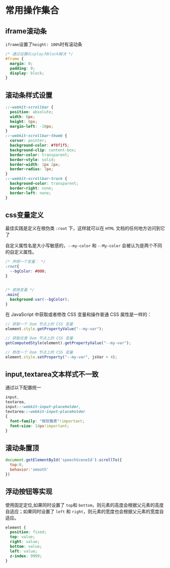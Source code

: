 # 常用操作集合

## iframe滚动条

`iframe`设置了`height: 100%`时有滚动条

```css
/* 通过设置display为block解决 */
#frame {
  margin: 0;
  padding: 0;
  display: block;
}
```

## 滚动条样式设置

```css
::-webkit-scrollbar {
  position: absolute;
  width: 6px;
  height: 6px;
  margin-left: -10px;
}
::-webkit-scrollbar-thumb {
  cursor: pointer;
  background-color: #f0f1f5;
  background-clip: content-box;
  border-color: transparent;
  border-style: solid;
  border-width: 1px 2px;
  border-radius: 7px;
}
::-webkit-scrollbar-track {
  background-color: transparent;
  border-right: none;
  border-left: none;
}
```

## css变量定义

最佳实践是定义在根伪类 `:root` 下，这样就可以在 `HTML` 文档的任何地方访问到它了

自定义属性名是大小写敏感的，`--my-color` 和 `--My-color` 会被认为是两个不同的自定义属性。

```css
/* 声明一个变量： */
:root{
  --bgColor: #000;
}


/* 使用变量 */
.main{
  background:var(--bgColor);
}
```

在 JavaScript 中获取或者修改 CSS 变量和操作普通 CSS 属性是一样的：

```js
// 获取一个 Dom 节点上的 CSS 变量
element.style.getPropertyValue("--my-var");

// 获取任意 Dom 节点上的 CSS 变量
getComputedStyle(element).getPropertyValue("--my-var");

// 修改一个 Dom 节点上的 CSS 变量
element.style.setProperty("--my-var", jsVar + 4);
```

## input,textarea文本样式不一致

通过以下配置统一
```css
input,
textarea,
input::-webkit-input-placeholder,
textarea::-webkit-input-placeholder
{
  font-family: "微软雅黑"!important;
  font-size: 14px!important;
}
```

## 滚动条置顶

```js
document.getElementById('speechSceneId').scrollTo({
  top:0,
  behavior:'smooth'
})
```

## 浮动按钮等实现

使用固定定位,如果同时设置了 `top`和 `bottom`，则元素的高度会根据父元素的高度自适应；如果同时设置了 `left` 和 `right`，则元素的宽度也会根据父元素的宽度自适应。

```css
element {
  position: fixed;
  top: value;
  right: value;
  bottom: value;
  left: value;
  z-index: 9999;
}
```